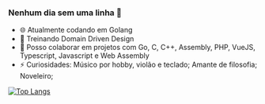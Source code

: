 ### Nenhum dia sem uma linha 👋

- :globe_with_meridians: Atualmente codando em Golang
- 🌱 Treinando Domain Driven Design
- 👯 Posso colaborar em projetos com Go, C, C++, Assembly, PHP, VueJS, Typescript, Javascript e Web Assembly 
- ⚡ Curiosidades: Músico por hobby, violão e teclado; Amante de filosofia; Noveleiro; 

[![Top Langs](https://github-readme-stats.vercel.app/api/top-langs/?username=nandobas&layout=compact)](https://github.com/nandobas/gohr)

